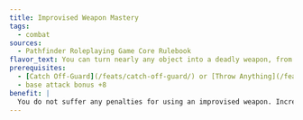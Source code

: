 ```yaml
---
title: Improvised Weapon Mastery
tags:
  - combat
sources:
  - Pathfinder Roleplaying Game Core Rulebook
flavor_text: You can turn nearly any object into a deadly weapon, from a razor-sharp chair leg to a sack of flour.
prerequisites:
  - [Catch Off-Guard](/feats/catch-off-guard/) or [Throw Anything](/feats/throw-anything/)
  - base attack bonus +8
benefit: |
  You do not suffer any penalties for using an improvised weapon. Increase the amount of damage dealt by the improvised weapon by one step (for example, 1d4 becomes 1d6) to a maximum of 1d8 (2d6 if the improvised weapon is two-handed). The improvised weapon has a critical threat range of 19--20, with a critical multiplier of &times;2.
---
```


